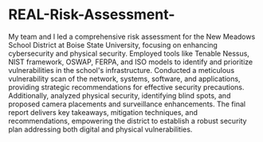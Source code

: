 # REAL-Risk-Assessment-
My team and I led a comprehensive risk assessment for the New Meadows School District at 
Boise State University, focusing on enhancing cybersecurity and physical security. Employed 
tools like Tenable Nessus, NIST framework, OSWAP, FERPA, and ISO models to identify and 
prioritize vulnerabilities in the school's infrastructure. Conducted a meticulous vulnerability scan 
of the network, systems, software, and applications, providing strategic recommendations for 
effective security precautions. Additionally, analyzed physical security, identifying blind spots, 
and proposed camera placements and surveillance enhancements. The final report delivers key 
takeaways, mitigation techniques, and recommendations, empowering the district to establish a 
robust security plan addressing both digital and physical vulnerabilities.
